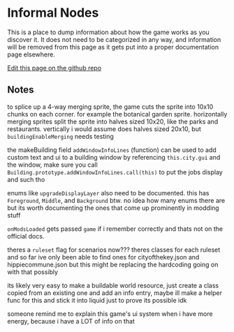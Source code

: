 # Informal Nodes

This is a place to dump information about how the game works as you discover it. It does not need to be categorized in any way, and information will be removed from this page as it gets put into a proper documentation page elsewhere.

[Edit this page on the github repo](https://github.com/tfe2-modding/tfe2-modding.github.io/edit/main/Informal%20Notes.md)

## Notes





<!-- PLEASE DO NOT PUT ANY NOTES ABOVE THIS COMMENT -->






to splice up a 4-way merging sprite, the game cuts the sprite into 10x10 chunks on each corner. for example the botanical garden sprite. horizontally merging sprites split the sprite into halves sized 10x20, like the parks and restaurants. vertically i would assume does halves sized 20x10, but `buildingEnableMerging` needs testing

the makeBuilding field `addWindowInfoLines` (function) can be used to add custom text and ui to a building window by referencing `this.city.gui` and the window, make sure you call `Building.prototype.addWindowInfoLines.call(this)` to put the jobs display and such tho

enums like `upgradeDisplayLayer` also need to be documented. this has `Foreground`, `Middle`, and `Background` btw. no idea how many enums there are but its worth documenting the ones that come up prominently in modding stuff

`onModsLoaded` gets passed `game` if i remember correctly and thats not on the official docs.

theres a `ruleset` flag for scenarios now??? theres classes for each ruleset and so far ive only been able to find ones for cityofthekey.json and hippiecommune.json but this might be replacing the hardcoding going on with that possibly

its likely very easy to make a buildable world resource, just create a class copied from an existing one and add an info entry, maybe ill make a helper func for this and stick it into liquid just to prove its possible idk

someone remind me to explain this game's ui system when i have more energy, because i have a LOT of info on that
